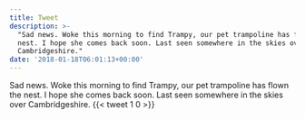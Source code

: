 ```yaml
---
title: Tweet
description: >-
  "Sad news. Woke this morning to find Trampy, our pet trampoline has flown the
  nest. I hope she comes back soon. Last seen somewhere in the skies over
  Cambridgeshire."
date: '2018-01-18T06:01:13+00:00'
---
```

Sad news. Woke this morning to find Trampy, our pet trampoline has flown the nest. I hope she comes back soon. Last seen somewhere in the skies over Cambridgeshire.
      {{< tweet 1 0 >}}
    
